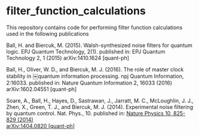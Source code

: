 # filter_function_calculations

This repository contains code for performing filter function calculations used in the following publications

Ball, H. and Biercuk, M. (2015). Walsh-synthesized noise filters for quantum logic. EPJ Quantum Technology, 2(1).
published in: EPJ Quantum Technology 2, 1 (2015)
arXiv:1410.1624 [quant-ph]

Ball, H., Oliver, W. D., and Biercuk, M. J. (2016). The role of master clock stability in
￼quantum information processing. npj Quantum Information, 2:16033.
published in: Nature Quantum Information 2, 16033 (2016) 
arXiv:1602.04551 [quant-ph]

Soare, A., Ball, H., Hayes, D., Sastrawan, J., Jarratt, M. C., McLoughlin, J. J., Zhen, X., Green, T. J., and Biercuk, M. J. (2014).   Experimental noise filtering by quantum control. Nat. Phys., 10.
published in: [Nature Physics 10, 825-829 (2014)](http://www.nature.com/articles/nphys3115)   
[arXiv:1404.0820 [quant-ph]](https://arxiv.org/abs/1404.0820)

